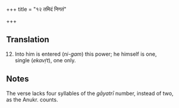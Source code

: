 +++
title = "१२ तमिदं निगतं"

+++
## Translation
12. Into him is entered (*ni-gam*) this power; he himself is one,  
single (*ekavṛ́t*), one only.

## Notes
The verse lacks four syllables of the *gāyatrī* number, instead of two,  
as the Anukr. counts.
